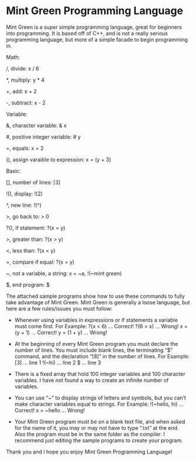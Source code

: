 # Mint Green Programming Language
Mint Green is a super simple programming language, great for beginners into programming. It is based off of C++, and is not a really serious programming language, but more of a simple facade to begin programming in.

Math:

   /, divide: x / 6
   
   *, multiply: y * 4
   
   +, add: x + 2
   
   -, subtract: x - 2
		
Variable:

   &, character variable: & x
   
   #, positive integer variable: # y
   
   =, equals: x = 2
   
   (), assign varaible to expression: x = (y + 3)

Basic:

   [], number of lines: [3]
   
   !(), display: !(2)
   
   ^, new line: !(^)
   
   \>, go back to: > 0
   
   ?(), if statement: ?(x = y)
   
   \>, greater than: ?(x > y)
   
   <, less than: ?(x < y)
   
   =, compare if equal: ?(x = y)
   
   ~, not a variable, a string: x = ~a, !(~mint green)
   
   $, end program: $

The attached sample programs show how to use these commands to fully take advantage of Mint Green. Mint Green is generally a loose language, but here are a few rules/issues you must follow:

* Whenever using variables in expressions or if statements a variable must come first. 
  For Example:
	?(x < 6) … Correct!
	?(6 > x) … Wrong!
	x = (y + 1) … Correct!
	y = (1 + y) … Wrong!

* At the beginning of every Mint Green program you must declare the number of lines. 
You must include blank lines, the terminating “$” command, and the declaration “[8]” in the number of lines.
For Example:
	[3] … line 1
	!(~hi) … line 2
	$ … line 3

* There is a fixed array that hold 100 integer variables and 100 character variables. I have not found a way to create an infinite number of variables.

* You can use “~” to display strings of letters and symbols, but you can’t make character variables equal to strings.
For Example:
	!(~hello, hi) … Correct!
	x = ~hello … Wrong!

* Your Mint Green program must be on a blank text file, and when asked for the name of it, you may or may not have to type “.txt” at the end. Also the program must be in the same folder as the compiler. I recommend just editing the sample programs to create your program.

Thank you and I hope you enjoy Mint Green Programming Language!


